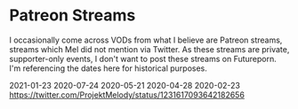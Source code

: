 # Patreon Streams

I occasionally come across VODs from what I believe are Patreon streams, streams which Mel did not mention via Twitter. As these streams are private, supporter-only events, I don't want to post these streams on Futureporn. I'm referencing the dates here for historical purposes.

2021-01-23
2020-07-24
2020-05-21
2020-04-28
2020-02-23 https://twitter.com/ProjektMelody/status/1231617093642182656